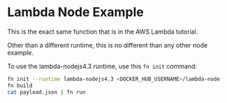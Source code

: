 # Lambda Node Example

This is the exact same function that is in the AWS Lambda tutorial.

Other than a different runtime, this is no different than any other node example.

To use the lambda-nodejs4.3 runtime, use this `fn init` command:

```sh
fn init --runtime lambda-nodejs4.3 <DOCKER_HUB_USERNAME>/lambda-node
fn build
cat payload.json | fn run
```
